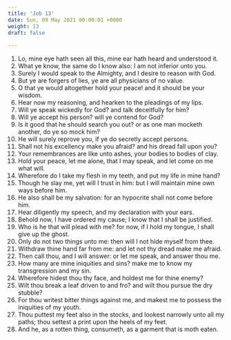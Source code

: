 ```yaml
---
title: 'Job 13'
date: Sun, 09 May 2021 00:00:01 +0000
weight: 13
draft: false
  
---
```


1. Lo, mine eye hath seen all this, mine ear hath heard and understood it.
2. What ye know, the same do I know also: I am not inferior unto you.
3. Surely I would speak to the Almighty, and I desire to reason with God.
4. But ye are forgers of lies, ye are all physicians of no value.
5. O that ye would altogether hold your peace! and it should be your wisdom.
6. Hear now my reasoning, and hearken to the pleadings of my lips.
7. Will ye speak wickedly for God? and talk deceitfully for him?
8. Will ye accept his person? will ye contend for God?
9. Is it good that he should search you out? or as one man mocketh another, do ye so mock him?
10. He will surely reprove you, if ye do secretly accept persons.
11. Shall not his excellency make you afraid? and his dread fall upon you?
12. Your remembrances are like unto ashes, your bodies to bodies of clay.
13. Hold your peace, let me alone, that I may speak, and let come on me what will.
14. Wherefore do I take my flesh in my teeth, and put my life in mine hand?
15. Though he slay me, yet will I trust in him: but I will maintain mine own ways before him.
16. He also shall be my salvation: for an hypocrite shall not come before him.
17. Hear diligently my speech, and my declaration with your ears.
18. Behold now, I have ordered my cause; I know that I shall be justified.
19. Who is he that will plead with me? for now, if I hold my tongue, I shall give up the ghost.
20. Only do not two things unto me: then will I not hide myself from thee.
21. Withdraw thine hand far from me: and let not thy dread make me afraid.
22. Then call thou, and I will answer: or let me speak, and answer thou me.
23. How many are mine iniquities and sins? make me to know my transgression and my sin.
24. Wherefore hidest thou thy face, and holdest me for thine enemy?
25. Wilt thou break a leaf driven to and fro? and wilt thou pursue the dry stubble?
26. For thou writest bitter things against me, and makest me to possess the iniquities of my youth.
27. Thou puttest my feet also in the stocks, and lookest narrowly unto all my paths; thou settest a print upon the heels of my feet.
28. And he, as a rotten thing, consumeth, as a garment that is moth eaten.

